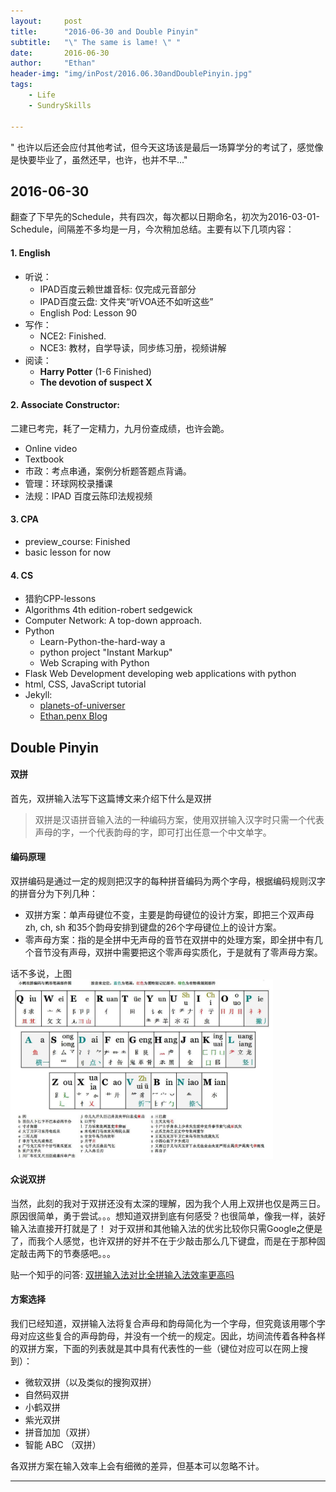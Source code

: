 ```yaml
---
layout:     post
title:      "2016-06-30 and Double Pinyin"
subtitle:   "\" The same is lame! \" "
date:       2016-06-30
author:     "Ethan"
header-img: "img/inPost/2016.06.30andDoublePinyin.jpg"
tags:
    - Life
    - SundrySkills
    
---
```


" 也许以后还会应付其他考试，但今天这场该是最后一场算学分的考试了，感觉像是快要毕业了，虽然还早，也许，也并不早..."

## 2016-06-30

翻查了下早先的Schedule，共有四次，每次都以日期命名，初次为2016-03-01-Schedule，间隔差不多均是一月，今次稍加总结。主要有以下几项内容：

#### 1. English  

* 听说：
     * IPAD百度云赖世雄音标: 仅完成元音部分
     * IPAD百度云盘: 文件夹“听VOA还不如听这些”
     * English Pod: Lesson 90
* 写作：
	* NCE2: Finished.  
	* NCE3: 教材，自学导读，同步练习册，视频讲解
* 阅读：
     * __Harry Potter__ (1-6 Finished)  
     * __The devotion of suspect X__

#### 2. Associate Constructor:
二建已考完，耗了一定精力，九月份查成绩，也许会跪。

* Online video  
* Textbook  
* 市政：考点串通，案例分析题答题点背诵。  
* 管理：环球网校录播课  
* 法规：IPAD 百度云陈印法规视频  

#### 3. CPA

* preview_course: Finished
* basic lesson for now

#### 4. CS

* 猎豹CPP-lessons
* Algorithms 4th edition-robert sedgewick  
* Computer Network: A top-down approach.  
* Python
	* Learn-Python-the-hard-way a 
	* python project "Instant Markup"
	* Web Scraping with Python
* Flask Web Development developing web applications with python
* html, CSS, JavaScript tutorial
* Jekyll:
	* [planets-of-universer](https://ethanpen.github.io/planets-of-the-universe/)
	* [Ethan.penx Blog](https://ethanpen.github.io/)

## Double Pinyin


#### 双拼 
首先，双拼输入法写下这篇博文来介绍下什么是双拼

> 双拼是汉语拼音输入法的一种编码方案，使用双拼输入汉字时只需一个代表声母的字，一个代表韵母的字，即可打出任意一个中文单字。 

#### 编码原理

双拼编码是通过一定的规则把汉字的每种拼音编码为两个字母，根据编码规则汉字的拼音分为下列几种：

* 双拼方案：单声母键位不变，主要是韵母键位的设计方案，即把三个双声母 zh, ch, sh 和35个韵母安排到键盘的26个字母键位上的设计方案。
* 零声母方案：指的是全拼中无声母的音节在双拼中的处理方案，即全拼中有几个音节没有声母，双拼中需要把这个零声母实质化，于是就有了零声母方案。

话不多说，上图
<img class="shadow" src="/img/inPost/2016.06.30andDoublePinyin-cheatsheet.png" width="420">


#### 众说双拼

当然，此刻的我对于双拼还没有太深的理解，因为我个人用上双拼也仅是两三日。原因很简单，勇于尝试。。。想知道双拼到底有何感受？也很简单，像我一样，装好输入法直接开打就是了！
对于双拼和其他输入法的优劣比较你只需Google之便是了，而我个人感觉，也许双拼的好并不在于少敲击那么几下键盘，而是在于那种固定敲击两下的节奏感吧。。。

贴一个知乎的问答: [双拼输入法对比全拼输入法效率更高吗](https://www.zhihu.com/question/20555958)

#### 方案选择
我们已经知道，双拼输入法将复合声母和韵母简化为一个字母，但究竟该用哪个字母对应这些复合的声母韵母，并没有一个统一的规定。因此，坊间流传着各种各样的双拼方案，下面的列表就是其中具有代表性的一些（键位对应可以在网上搜到）：

* 微软双拼（以及类似的搜狗双拼）
* 自然码双拼
* 小鹤双拼
* 紫光双拼
* 拼音加加（双拼）
* 智能 ABC （双拼）

各双拼方案在输入效率上会有细微的差异，但基本可以忽略不计。

---





